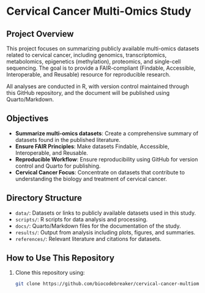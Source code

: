 # Cervical Cancer Multi-Omics Study

## Project Overview
This project focuses on summarizing publicly available multi-omics datasets related to cervical cancer, including genomics, transcriptomics, metabolomics, epigenetics (methylation), proteomics, and single-cell sequencing. The goal is to provide a FAIR-compliant (Findable, Accessible, Interoperable, and Reusable) resource for reproducible research.

All analyses are conducted in R, with version control maintained through this GitHub repository, and the document will be published using Quarto/Markdown.

## Objectives
- **Summarize multi-omics datasets**: Create a comprehensive summary of datasets found in the published literature.
- **Ensure FAIR Principles**: Make datasets Findable, Accessible, Interoperable, and Reusable.
- **Reproducible Workflow**: Ensure reproducibility using GitHub for version control and Quarto for publishing.
- **Cervical Cancer Focus**: Concentrate on datasets that contribute to understanding the biology and treatment of cervical cancer.

## Directory Structure
- `data/`: Datasets or links to publicly available datasets used in this study.
- `scripts/`: R scripts for data analysis and processing.
- `docs/`: Quarto/Markdown files for the documentation of the study.
- `results/`: Output from analysis including plots, figures, and summaries.
- `references/`: Relevant literature and citations for datasets.

## How to Use This Repository
1. Clone this repository using:
   ```bash
   git clone https://github.com/biocodebreaker/cervical-cancer-multiomics-study.git
